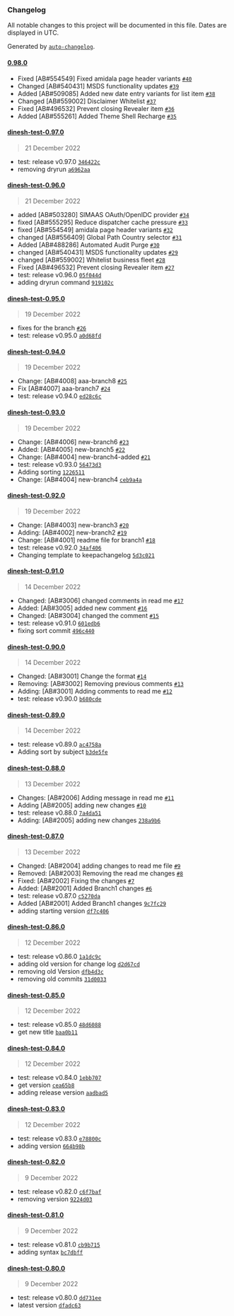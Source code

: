 ### Changelog

All notable changes to this project will be documented in this file. Dates are displayed in UTC.

Generated by [`auto-changelog`](https://github.com/CookPete/auto-changelog).

#### [0.98.0](https://github.com/dineshkannanshell/dinesh-test/compare/dinesh-test-0.97.0...0.98.0)

- Fixed [AB#554549] Fixed amidala page header variants [`#40`](https://github.com/dineshkannanshell/dinesh-test/pull/40)
- Changed [AB#540431] MSDS functionality updates [`#39`](https://github.com/dineshkannanshell/dinesh-test/pull/39)
- Added [AB#509085] Added new date entry variants for list item [`#38`](https://github.com/dineshkannanshell/dinesh-test/pull/38)
- Changed [AB#559002] Disclaimer Whitelist [`#37`](https://github.com/dineshkannanshell/dinesh-test/pull/37)
- Fixed [AB#496532] Prevent closing Revealer item [`#36`](https://github.com/dineshkannanshell/dinesh-test/pull/36)
- Added [AB#555261] Added Theme Shell Recharge [`#35`](https://github.com/dineshkannanshell/dinesh-test/pull/35)

#### [dinesh-test-0.97.0](https://github.com/dineshkannanshell/dinesh-test/compare/dinesh-test-0.96.0...dinesh-test-0.97.0)

> 21 December 2022

- test: release v0.97.0 [`346422c`](https://github.com/dineshkannanshell/dinesh-test/commit/346422c84925107268ef44670547cf40081e8b79)
- removing dryrun [`a6962aa`](https://github.com/dineshkannanshell/dinesh-test/commit/a6962aa09a97448f2ead198b8174ca1f76eeab63)

#### [dinesh-test-0.96.0](https://github.com/dineshkannanshell/dinesh-test/compare/dinesh-test-0.95.0...dinesh-test-0.96.0)

> 21 December 2022

- added [AB#503280] SIMAAS OAuth/OpenIDC provider [`#34`](https://github.com/dineshkannanshell/dinesh-test/pull/34)
- fixed [AB#555295] Reduce dispatcher cache pressure [`#33`](https://github.com/dineshkannanshell/dinesh-test/pull/33)
- fixed [AB#554549] amidala page header variants [`#32`](https://github.com/dineshkannanshell/dinesh-test/pull/32)
- changed [AB#556409] Global Path Country selector [`#31`](https://github.com/dineshkannanshell/dinesh-test/pull/31)
- Added [AB#488286] Automated Audit Purge [`#30`](https://github.com/dineshkannanshell/dinesh-test/pull/30)
- changed [AB#540431] MSDS functionality updates [`#29`](https://github.com/dineshkannanshell/dinesh-test/pull/29)
- changed [AB#559002] Whitelist business fleet [`#28`](https://github.com/dineshkannanshell/dinesh-test/pull/28)
- Fixed [AB#496532] Prevent closing Revealer item [`#27`](https://github.com/dineshkannanshell/dinesh-test/pull/27)
- test: release v0.96.0 [`05f044d`](https://github.com/dineshkannanshell/dinesh-test/commit/05f044dbc6026d5bb0c2411a0c01f97581edce28)
- adding dryrun command [`919102c`](https://github.com/dineshkannanshell/dinesh-test/commit/919102c925848a134f363718edeb6c3882acb4f9)

#### [dinesh-test-0.95.0](https://github.com/dineshkannanshell/dinesh-test/compare/dinesh-test-0.94.0...dinesh-test-0.95.0)

> 19 December 2022

- fixes for the branch [`#26`](https://github.com/dineshkannanshell/dinesh-test/pull/26)
- test: release v0.95.0 [`a0d68fd`](https://github.com/dineshkannanshell/dinesh-test/commit/a0d68fd98eaaa81a7f2ad0cf9f41154c7b78a336)

#### [dinesh-test-0.94.0](https://github.com/dineshkannanshell/dinesh-test/compare/dinesh-test-0.93.0...dinesh-test-0.94.0)

> 19 December 2022

- Change: [AB#4008] aaa-branch8 [`#25`](https://github.com/dineshkannanshell/dinesh-test/pull/25)
- Fix [AB#4007] aaa-branch7 [`#24`](https://github.com/dineshkannanshell/dinesh-test/pull/24)
- test: release v0.94.0 [`ed28c6c`](https://github.com/dineshkannanshell/dinesh-test/commit/ed28c6cb5afc6789662dcbca2600d5f8d2a41746)

#### [dinesh-test-0.93.0](https://github.com/dineshkannanshell/dinesh-test/compare/dinesh-test-0.92.0...dinesh-test-0.93.0)

> 19 December 2022

- Change: [AB#4006] new-branch6 [`#23`](https://github.com/dineshkannanshell/dinesh-test/pull/23)
- Added: [AB#4005] new-branch5 [`#22`](https://github.com/dineshkannanshell/dinesh-test/pull/22)
- Change: [AB#4004] new-branch4-added [`#21`](https://github.com/dineshkannanshell/dinesh-test/pull/21)
- test: release v0.93.0 [`56473d3`](https://github.com/dineshkannanshell/dinesh-test/commit/56473d3b504e286b844143a1702b9063d4a820c1)
- Adding sorting [`1226511`](https://github.com/dineshkannanshell/dinesh-test/commit/1226511eead8c23dd550a490009cec613640f236)
- Change: [AB#4004] new-branch4 [`ceb9a4a`](https://github.com/dineshkannanshell/dinesh-test/commit/ceb9a4afbea8ba351f89dccc7db833129c1910cb)

#### [dinesh-test-0.92.0](https://github.com/dineshkannanshell/dinesh-test/compare/dinesh-test-0.91.0...dinesh-test-0.92.0)

> 19 December 2022

- Change: [AB#4003] new-branch3 [`#20`](https://github.com/dineshkannanshell/dinesh-test/pull/20)
- Adding: [AB#4002] new-branch2 [`#19`](https://github.com/dineshkannanshell/dinesh-test/pull/19)
- Change: [AB#4001] readme file for branch1 [`#18`](https://github.com/dineshkannanshell/dinesh-test/pull/18)
- test: release v0.92.0 [`34af406`](https://github.com/dineshkannanshell/dinesh-test/commit/34af406f8ff95015e9dbdfbe4cf9f1ce49957d87)
- Changing template to keepachangelog [`5d3c021`](https://github.com/dineshkannanshell/dinesh-test/commit/5d3c02173530489e70eed3d4872c2482336152f7)

#### [dinesh-test-0.91.0](https://github.com/dineshkannanshell/dinesh-test/compare/dinesh-test-0.90.0...dinesh-test-0.91.0)

> 14 December 2022

- Changed: [AB#3006] changed comments in  read me [`#17`](https://github.com/dineshkannanshell/dinesh-test/pull/17)
- Added: [AB#3005] added new comment [`#16`](https://github.com/dineshkannanshell/dinesh-test/pull/16)
- Changed: [AB#3004] changed the comment [`#15`](https://github.com/dineshkannanshell/dinesh-test/pull/15)
- test: release v0.91.0 [`601edb6`](https://github.com/dineshkannanshell/dinesh-test/commit/601edb6967186e0f6a9bae30e4e111a8f3fc5e29)
- fixing sort commit [`496c440`](https://github.com/dineshkannanshell/dinesh-test/commit/496c440e07933e827a090978576aaa3bf53613bf)

#### [dinesh-test-0.90.0](https://github.com/dineshkannanshell/dinesh-test/compare/dinesh-test-0.89.0...dinesh-test-0.90.0)

> 14 December 2022

- Changed: [AB#3001] Change the format [`#14`](https://github.com/dineshkannanshell/dinesh-test/pull/14)
- Removing: [AB#3002] Removing previous comments [`#13`](https://github.com/dineshkannanshell/dinesh-test/pull/13)
- Adding: [AB#3001] Adding comments to read me [`#12`](https://github.com/dineshkannanshell/dinesh-test/pull/12)
- test: release v0.90.0 [`b680cde`](https://github.com/dineshkannanshell/dinesh-test/commit/b680cde0de15f96430bc04159c1622398ecaadfe)

#### [dinesh-test-0.89.0](https://github.com/dineshkannanshell/dinesh-test/compare/dinesh-test-0.88.0...dinesh-test-0.89.0)

> 14 December 2022

- test: release v0.89.0 [`ac4758a`](https://github.com/dineshkannanshell/dinesh-test/commit/ac4758afd55c0acc3ee06a693524f836050913e9)
- Adding sort by subject [`b3de5fe`](https://github.com/dineshkannanshell/dinesh-test/commit/b3de5fe4137d0c5f0b59ef717c293e039bb25bb8)

#### [dinesh-test-0.88.0](https://github.com/dineshkannanshell/dinesh-test/compare/dinesh-test-0.87.0...dinesh-test-0.88.0)

> 13 December 2022

- Changes: [AB#2006] Adding message in read me [`#11`](https://github.com/dineshkannanshell/dinesh-test/pull/11)
- Adding [AB#2005] adding new changes [`#10`](https://github.com/dineshkannanshell/dinesh-test/pull/10)
- test: release v0.88.0 [`7a4da51`](https://github.com/dineshkannanshell/dinesh-test/commit/7a4da516e5749e48daac5e02bd982fddbb6d744c)
- Adding: [AB#2005] adding new changes [`238a9b6`](https://github.com/dineshkannanshell/dinesh-test/commit/238a9b6e1c7b20516bfd320607c90e0063f0067b)

#### [dinesh-test-0.87.0](https://github.com/dineshkannanshell/dinesh-test/compare/dinesh-test-0.86.0...dinesh-test-0.87.0)

> 13 December 2022

- Changed: [AB#2004] adding changes to read me file [`#9`](https://github.com/dineshkannanshell/dinesh-test/pull/9)
- Removed: [AB#2003] Removing the read me changes [`#8`](https://github.com/dineshkannanshell/dinesh-test/pull/8)
- Fixed: [AB#2002] Fixing the changes [`#7`](https://github.com/dineshkannanshell/dinesh-test/pull/7)
- Added: [AB#2001] Added Branch1 changes [`#6`](https://github.com/dineshkannanshell/dinesh-test/pull/6)
- test: release v0.87.0 [`c5270da`](https://github.com/dineshkannanshell/dinesh-test/commit/c5270da485b8218a4099ac63fc77b0489e34efe1)
- Added [AB#2001] Added Branch1 changes [`9c7fc29`](https://github.com/dineshkannanshell/dinesh-test/commit/9c7fc29f986af3697b7f262886590c4f4e836eb0)
- adding starting version [`df7c406`](https://github.com/dineshkannanshell/dinesh-test/commit/df7c4066a2529fb46cbae6a42e3144d2cd9b6405)

#### [dinesh-test-0.86.0](https://github.com/dineshkannanshell/dinesh-test/compare/dinesh-test-0.85.0...dinesh-test-0.86.0)

> 12 December 2022

- test: release v0.86.0 [`1a1dc9c`](https://github.com/dineshkannanshell/dinesh-test/commit/1a1dc9c76d28dc07c1be71c69a2f43dd5c259cdd)
- adding old version for change log [`d2d67cd`](https://github.com/dineshkannanshell/dinesh-test/commit/d2d67cd57a04b6e2f724019c5467970a213f40ef)
- removing old Version [`dfb4d3c`](https://github.com/dineshkannanshell/dinesh-test/commit/dfb4d3c82b0feb7243837dec8b795943deec6818)
- removing old commits [`31d0033`](https://github.com/dineshkannanshell/dinesh-test/commit/31d003302144bc194aad8a4370e28f06b991b2ea)

#### [dinesh-test-0.85.0](https://github.com/dineshkannanshell/dinesh-test/compare/dinesh-test-0.84.0...dinesh-test-0.85.0)

> 12 December 2022

- test: release v0.85.0 [`48d6088`](https://github.com/dineshkannanshell/dinesh-test/commit/48d6088fa32c29611a7a58e0a033fa05c1201cc0)
- get new title [`baa0b11`](https://github.com/dineshkannanshell/dinesh-test/commit/baa0b1133dc544b4ffdf158436b7d65eaef30626)

#### [dinesh-test-0.84.0](https://github.com/dineshkannanshell/dinesh-test/compare/dinesh-test-0.83.0...dinesh-test-0.84.0)

> 12 December 2022

- test: release v0.84.0 [`1ebb707`](https://github.com/dineshkannanshell/dinesh-test/commit/1ebb7070fb6e48d921439f425f87aed97d934446)
- get version [`cea65b8`](https://github.com/dineshkannanshell/dinesh-test/commit/cea65b89989600c1d2f4044bfd560cbc3449bc99)
- adding release version [`aadbad5`](https://github.com/dineshkannanshell/dinesh-test/commit/aadbad5a59a9934876b60872d8a66a2237c7dafe)

#### [dinesh-test-0.83.0](https://github.com/dineshkannanshell/dinesh-test/compare/dinesh-test-0.82.0...dinesh-test-0.83.0)

> 12 December 2022

- test: release v0.83.0 [`e78800c`](https://github.com/dineshkannanshell/dinesh-test/commit/e78800ccb70a0db262d5dc7b0bb55f0ca947d575)
- adding version [`664b98b`](https://github.com/dineshkannanshell/dinesh-test/commit/664b98bc48abb510fcc3c9458d7581d47e90803a)

#### [dinesh-test-0.82.0](https://github.com/dineshkannanshell/dinesh-test/compare/dinesh-test-0.81.0...dinesh-test-0.82.0)

> 9 December 2022

- test: release v0.82.0 [`c6f7baf`](https://github.com/dineshkannanshell/dinesh-test/commit/c6f7bafda69efda53d863941f9fe2572686a6b41)
- removing version [`9224d03`](https://github.com/dineshkannanshell/dinesh-test/commit/9224d03fe5944e731f441966ce11ad4f3cd0f229)

#### [dinesh-test-0.81.0](https://github.com/dineshkannanshell/dinesh-test/compare/dinesh-test-0.80.0...dinesh-test-0.81.0)

> 9 December 2022

- test: release v0.81.0 [`cb9b715`](https://github.com/dineshkannanshell/dinesh-test/commit/cb9b71584ea367c26084daa932304331e9c140b3)
- adding syntax [`bc7dbff`](https://github.com/dineshkannanshell/dinesh-test/commit/bc7dbff6ff88be6b5a9def30f382cdeb6eaba3fa)

#### [dinesh-test-0.80.0](https://github.com/dineshkannanshell/dinesh-test/compare/dinesh-test-0.79.0...dinesh-test-0.80.0)

> 9 December 2022

- test: release v0.80.0 [`dd731ee`](https://github.com/dineshkannanshell/dinesh-test/commit/dd731ee6d3dc266b9508178b1459699236115a9f)
- latest version [`dfadc63`](https://github.com/dineshkannanshell/dinesh-test/commit/dfadc63f562c7d7715685b992a9f38d99159890f)

